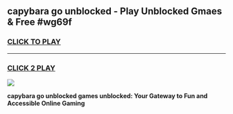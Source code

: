 
## capybara go unblocked - Play Unblocked Gmaes & Free #wg69f
<h3>
<a href="https://news.freeplayer.one?title=capybara_go_unblocked&ref=03M">CLICK TO PLAY</a></h3>
<hr>

<h3>
<a href="https://news.freeplayer.one?title=capybara_go_unblocked&ref=03M">CLICK 2 PLAY</a>
  
</h3>

<a href="https://news.freeplayer.one?title=capybara_go_unblocked&ref=03M"><img src="https://clearcache.store/games.png"></a>


**capybara go unblocked games unblocked: Your Gateway to Fun and Accessible Online Gaming**
